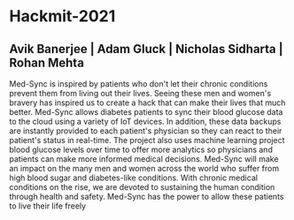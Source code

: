 # Hackmit-2021
## Avik Banerjee | Adam Gluck | Nicholas Sidharta | Rohan Mehta
Med-Sync is inspired by patients who don't let their chronic conditions prevent them from living out their lives. Seeing these men and women's bravery has inspired us to create a hack that can make their lives that much better. Med-Sync allows diabetes patients to sync their blood glucose data to the cloud using a variety of IoT devices. In addition, these data backups are instantly provided to each patient's physician so they can react to their patient's status in real-time. The project also uses machine learning project blood glucose levels over time to offer more analytics so physicians and patients can make more informed medical decisions. Med-Sync will make an impact on the many men and women across the world who suffer from high blood sugar and diabetes-like conditions. With chronic medical conditions on the rise, we are devoted to sustaining the human condition through health and safety. Med-Sync has the power to allow these patients to live their life freely


